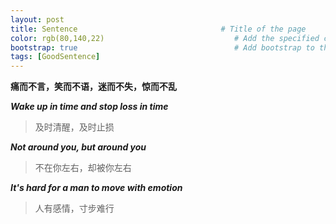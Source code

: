 ```yaml
---
layout: post
title: Sentence                                # Title of the page
color: rgb(80,140,22)                             # Add the specified color as feature image, and change link colors in post
bootstrap: true                                   # Add bootstrap to the page
tags: [GoodSentence]
---
```


**痛而不言，笑而不语，迷而不失，惊而不乱**

<!-- START doctoc -->
<!-- END doctoc -->

***Wake up in time and stop loss in time***

> 及时清醒，及时止损

***Not around you, but around you***

> 不在你左右，却被你左右

***It's hard for a man to move with emotion***

> 人有感情，寸步难行



